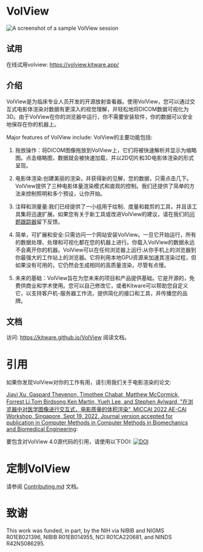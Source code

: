 # VolView

![A screenshot of a sample VolView session](./docs/assets/VolView-Overview.jpg)

## 试用

在线试用volview: https://volview.kitware.app/

## 介绍

VolView是为临床专业人员开发的开源放射查看器。使用VolView，您可以通过交互式电影体渲染对数据有更深入的视觉理解，并轻松地将DICOM数据可视化为3D。由于VolView在你的浏览器中运行，你不需要安装软件，你的数据可以安全地保存在你的机器上。

Major features of VolView include:
VolView的主要功能包括:

1. 拖放操作：将DICOM图像拖放到VolView上，它们将被快速解析并显示为缩略图。点击缩略图，数据就会被快速加载，并以2D切片和3D电影体渲染的形式呈现。

2. 电影体渲染:创建美丽的渲染，并获得新的见解，您的数据，只需点击几下。VolView提供了三种电影体量渲染模式和直观的控制。我们还提供了简单的方法来控制照明和多个预设，让你开始。

3. 注释和测量量:我们已经提供了一小组用于绘制、度量和裁剪的工具，并且该工具集将迅速扩展。如果您有关于新工具或改进VolView的建议，请在我们的[问题跟踪器](https://github.com/Kitware/VolView/issues)留下反馈。

4. 简单，可扩展和安全:只需访问一个网站安装VolView。一旦它开始运行，所有的数据处理、处理和可视化都在您的机器上进行。你载入VolView的数据永远不会离开你的机器。VolView可以在任何浏览器上运行:从你手机上的浏览器到你最强大的工作站上的浏览器。它将利用本地GPU资源来加速其渲染过程，但如果没有可用的，它仍然会生成相同的高质量渲染，尽管有点慢。
5. 未来的基础：VolView旨在为您未来的项目和产品提供基础。它是开源的，免费供商业和学术使用。您可以自己修改它，或者Kitware可以帮助您自定义它，以支持客户机-服务器工作流，提供简化的接口和工具，并传播您的品牌。

## 文档

访问: https://kitware.github.io/VolView 阅读文档。

# 引用

如果你发现VolView对你的工作有用，请引用我们关于电影渲染的论文:

[Jiayi Xu, Gaspard Thevenon, Timothee Chabat, Matthew McCormick, Forrest Li,Tom Birdsong,Ken Martin, Yueh Lee, and Stephen Aylward, "在浏览器中对医学图像进行交互式，电影质量的体积渲染", MICCAI 2022 AE-CAI Workshop, Singapore, Sept 19, 2022, Journal version accepted for publication in Computer Methods in Computer Methods in Biomechanics and Biomedical Engineering](docs/Paper48_IICVR_camera_ready_paper.pdf): 

要包含对VolView 4.0源代码的引用，请使用以下DOI: [![DOI](src\assets\logo.svg)](https://github.com/Kitware/VolView?tab=readme-ov-file)

# 定制VolView

请参阅 [Contributing.md](Contributing.md) 文档。

# 致谢

This work was funded, in part, by the NIH via NIBIB and NIGMS R01EB021396, NIBIB R01EB014955, NCI R01CA220681, and NINDS R42NS086295.
